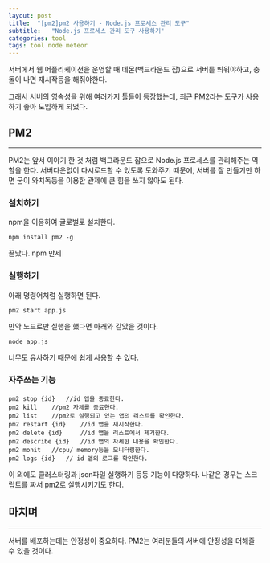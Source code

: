 ```yaml
---
layout: post
title:  "[pm2]pm2 사용하기 - Node.js 프로세스 관리 도구"
subtitle:   "Node.js 프로세스 관리 도구 사용하기"
categories: tool
tags: tool node meteor
---
```


서버에서 웹 어플리케이션을 운영할 때 데몬(백드라운드 잡)으로 서버를 띄워야하고, 충돌이 나면 재시작등을 해줘야한다.

그래서 서버의 영속성을 위해 여러가지 툴들이 등장했는데, 최근 PM2라는 도구가 사용하기 좋아 도입하게 되었다.

## PM2

---

PM2는 앞서 이야기 한 것 처럼 백그라운드 잡으로 Node.js 프로세스를 관리해주는 역할을 한다. 서버다운없이 다시로드할 수 있도록 도와주기 때문에, 서버를 잘 만들기만 하면 굳이 와치독등을 이용한 관제에 큰 힘을 쓰지 않아도 된다.

### 설치하기

npm을 이용하여 글로벌로 설치한다.

```
npm install pm2 -g
```

끝났다. npm 만세

### 실행하기

아래 명령어처럼 실행하면 된다.

```
pm2 start app.js
```

만약 노드로만 실행을 했다면 아래와 같았을 것이다.

```
node app.js
````

너무도 유사하기 때문에 쉽게 사용할 수 있다.

### 자주쓰는 기능

```
pm2 stop {id}   //id 앱을 종료한다.
pm2 kill    //pm2 자체를 종료한다.
pm2 list    //pm2로 실행되고 있는 앱의 리스트를 확인한다.
pm2 restart {id}    //id 앱을 재시작한다.
pm2 delete {id}     //id 앱을 리스트에서 제거한다.
pm2 describe {id}   //id 앱의 자세한 내용을 확인한다.
pm2 monit   //cpu/ memory등을 모니터링한다.
pm2 logs {id}   // id 앱의 로그를 확인한다.
```

이 외에도 클러스터링과 json파일 실행하기 등등 기능이 다양하다. 나같은 경우는 스크립트를 짜서 pm2로 실행시키기도 한다.

## 마치며

---

서버를 배포하는데는 안정성이 중요하다. PM2는 여러분들의 서버에 안정성을 더해줄 수 있을 것이다.